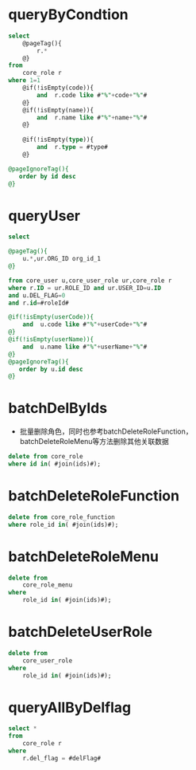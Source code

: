 queryByCondtion
===

```sql
select
    @pageTag(){
        r.*
    @}
from 
    core_role r 
where 1=1
    @if(!isEmpty(code)){
        and  r.code like #"%"+code+"%"#
    @}
    @if(!isEmpty(name)){
        and  r.name like #"%"+name+"%"#
    @}
    
    @if(!isEmpty(type)){
        and  r.type = #type#
    @}

@pageIgnoreTag(){
   order by id desc
@}
```

	
queryUser
===

```sql
select

@pageTag(){
    u.*,ur.ORG_ID org_id_1
@}

from core_user u,core_user_role ur,core_role r
where r.ID = ur.ROLE_ID and ur.USER_ID=u.ID 
and u.DEL_FLAG=0 
and r.id=#roleId#

@if(!isEmpty(userCode)){
    and  u.code like #"%"+userCode+"%"#
@}
@if(!isEmpty(userName)){
    and  u.name like #"%"+userName+"%"#
@}
@pageIgnoreTag(){
   order by u.id desc
@}
```




batchDelByIds
===

* 批量删除角色，同时也参考batchDeleteRoleFunction，batchDeleteRoleMenu等方法删除其他关联数据

```sql
delete from core_role  
where id in( #join(ids)#);
```

batchDeleteRoleFunction
===

```sql
delete from core_role_function  
where role_id in( #join(ids)#);
```
	
batchDeleteRoleMenu
===

```sql
delete from 
    core_role_menu  
where 
    role_id in( #join(ids)#);
```
	
batchDeleteUserRole
===

```sql
delete from 
    core_user_role  
where 
    role_id in( #join(ids)#);			
```
	

queryAllByDelflag
=================

```sql
select * 
from 
    core_role r 
where 
    r.del_flag = #delFlag#
```
